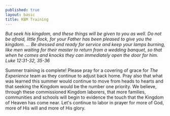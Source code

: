 ```yaml
---
published: true
layout: basic
title: KBM Training
---
```


*But seek his kingdom, and these things will be given to you as well.  Do not be afraid, little flock, for your Father has been pleased to give you the kingdom. ... Be dressed and ready for service and keep your lamps burning, like men waiting for their master to return from a wedding banquet, so that when he comes and knocks they can immediately open the door for him.  Luke 12:31-32, 35-36*

Summer training is complete!  Please pray for a covering of grace for *The Experience* team as they continue to adjust back home.  Pray also that what was learned this summer would continue to move from heads to hearts and that seeking the Kingdom would be the number one priority.  We believe, through these commissioned Kingdom laborers, that more families, communities and schools will begin to evidence the touch that the Kingdom of Heaven has come near.  Let's continue to labor in prayer for more of God, more of His will and more of His glory. 